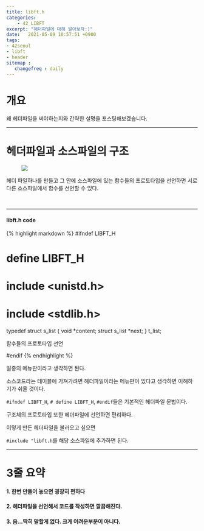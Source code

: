 ```yaml
---
title: libft.h
categories: 
    - 42_LIBFT
excerpt: "헤더파일에 대해 알아보자:)"
date:   2021-05-09 10:57:51 +0900
tags:
- 42seoul
- libft
- header
sitemap :
   changefreq : daily
---
```


# 개요
왜 헤더파일을 써야하는지와 간략한 설명을 포스팅해보겠습니다.


---

# 헤더파일과 소스파일의 구조
<figure>
	<a href="https://user-images.githubusercontent.com/79088896/117573545-7b88f400-b113-11eb-98d7-e542ba0b63f1.png">
		<img src="https://user-images.githubusercontent.com/79088896/117573545-7b88f400-b113-11eb-98d7-e542ba0b63f1.png" class="w8" />
	</a>
</figure>

헤더 파일하나를 만들고 그 안에 소스파일에 있는 함수들의 프로토타입을 선언하면 서로 다른 소스파일에서 함수를 선언할 수 있다.

<br />

---

#### libft.h code
{% highlight markdown %}
#ifndef LIBFT_H
# define LIBFT_H

# include <unistd.h>
# include <stdlib.h>

typedef struct		s_list
{
	void			*content;
	struct s_list	*next;
}					t_list;

함수들의 프로토타입 선언

#endif
{% endhighlight %}
<br />

일종의 메뉴판이라고 생각하면 된다.

소스코드라는 테이블에 가져가려면 헤더파일이라는 메뉴판이 있다고 생각하면 이해하기가 쉬울 것이다.

`#ifndef LIBFT_H`, `# define LIBFT_H`, `#endif`들은 기본적인 헤더파일 문법이다.

구조체의 프로토타입 또한 헤더파일에 선언하면 편리하다.

이렇게 만든 헤더파일을 불러오고 싶으면

`#include "libft.h`를 해당 소스파일에 추가하면 된다.

---

# 3줄 요약

#### 1. 한번 만들어 놓으면 굉장히 편하다
#### 2. 헤더파일을 선언해서 코드를 작성하면 깔끔해진다.
#### 3. 음...딱히 말할게 없다. 크게 어려운부분이 아니다.
